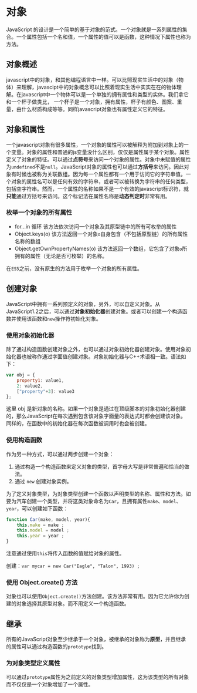 # 对象

JavaScript 的设计是一个简单的基于对象的范式。一个对象就是一系列属性的集合。一个属性包括一个名和值，一个属性的值可以是函数，这种情况下属性也称为方法。

## 对象概述

javascript中的对象，和其他编程语言中一样。可以比照现实生活中的对象（物体）来理解，javascipt中的对象概念可以比照着现实生活中实实在在的物体理解。在javascript中一个物体可以是一个单独的拥有属性和类型的实体。我们拿它和一个杯子做类比，   一个杯子是一个对象，拥有属性，杯子有颜色、图案、重量，由什么材质构成等等。同样javascript对象也有属性定义它的特征。

## 对象和属性

一个javascript对象有很多属性，一个对象的属性可以被解释为附加到对象上的一个变量。对象的属性和普通的js变量没什么区别，仅仅是属性属于某个对象。属性定义了对象的特征。可以通过**点符号**来访问一个对象的属性。对象中未赋值的属性为`undefined`不是`null`。JavaScript对象的属性也可以通过**方括号**来访问。因此对象有时候也被称为关联数组。因为每一个属性都有一个用于访问它的字符串值。一个对象的属性名可以是任何有效的字符串，或者可以被转换为字符串的任何类型，包括空字符串。然而，一个属性的名称如果不是一个有效的javascript标识符，就**只能**通过方括号来访问。这个标记法在属性名称是**动态判定时**非常有用。

### 枚举一个对象的所有属性

- for...in 循环
    该方法依次访问一个对象及其原型链中的所有可枚举的属性
- Object.keys(o)
    该方法返回一个对象`o`自身包含（不包括原型链）的所有属性名称的数组
- Object.getOwnPropertyNames(o)
    该方法返回一个数组，它包含了对象`o`所拥有的属性（无论是否可枚举）的名称。

在`ES5`之前，没有原生的方法用于枚举一个对象的所有属性。

## 创建对象

JavaScript中拥有一系列预定义的对象，另外，可以自定义对象。从JavaScript1.2之后，可以通过**对象初始化器**创建对象。或者可以创建一个构造函数并使用该函数和`new`操作符初始化对象。

### 使用对象初始化器

除了通过构造函数创建对象之外，也可以通过对象初始化器创建对象。使用对象初始化器也被称作通过字面值创建对象。对象初始化器与C++术语相一致。语法如下：

```js
var obj = {
    property1: value1,
    2: value2,
    ["property"+3]: value3
};
```

这里 obj 是新对象的名称。如果一个对象是通过在顶级脚本的对象初始化器创建的，那么JavaScript在每次遇到包含该对象字面量的表达式时都会创建该对象。同样的，在函数中的初始化器在每次函数被调用时也会被创建。

### 使用构造函数

作为另一种方式，可以通过两步创建一个对象：

1. 通过构造一个构造函数来定义对象的类型，首字母大写是非常普遍和恰当的做法。
2. 通过 `new` 创建对象实例。

为了定义对象类型，为对象类型创建一个函数以声明类型的名称、属性和方法。如要为汽车创建一个类型，并将这类对象命名为`Car`，且拥有属性`make`、`model`、`year`，可以创建如下函数：

```js
function Car(make, model, year){
    this.make = make ;
    this.model = model ;
    this.year = year ;
}
```

注意通过使用`this`将传入函数的值赋给对象的属性。

创建：`var mycar = new Car("Eagle", "Talon", 1993) ;`

### 使用 Object.create() 方法

对象也可以使用`Object.create()`方法创建。该方法非常有用。因为它允许你为创建的对象选择其原型对象。而不用定义一个构造函数。

## 继承

所有的JavaScript对象至少继承于一个对象，被继承的对象称为**原型**，并且继承的属性可以通过构造函数的`prototype`找到。

### 为对象类型定义属性

可以通过`prototype`属性为之前定义的对象类型增加属性，这为该类型的所有对象而不仅仅是一个对象增加了一个属性。